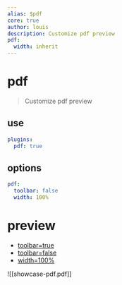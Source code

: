 ```yaml
---
alias: $pdf
core: true
author: louis
description: Customize pdf preview
pdf:
  width: inherit
---
```

# pdf

> Customize pdf preview

## use

```yaml
plugins:
  pdf: true
```

## options

```yaml
pdf:
  toolbar: false
  width: 100%
```

# preview

- [toolbar=true](doc/plugins/core/pdf?p=pdf|toolbar:true)
- [toolbar=false](doc/plugins/core/pdf?p=pdf|toolbar:false )
- [width=100%](doc/plugins/core/pdf?p=pdf|width:100%25)

![[showcase-pdf.pdf]]